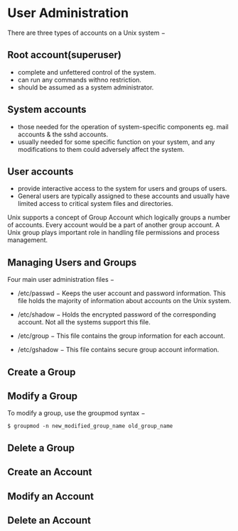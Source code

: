 # User Administration

There are three types of accounts on a Unix system −

## Root account(superuser)
  - complete and unfettered control of the system. 
  - can run any commands withno  restriction. 
  - should be assumed as a system administrator.

## System accounts
  - those needed for the operation of system-specific components eg. mail accounts & the sshd accounts. 
  - usually needed for some specific function on your system, and any modifications to them could adversely affect the system.

## User accounts
  - provide interactive access to the system for users and groups of users. 
  - General users are typically assigned to these accounts and usually have limited access to critical system files and directories.

Unix supports a concept of Group Account which logically groups a number of accounts. Every account would be a part of another group account. A Unix group plays important role in handling file permissions and process management.

## Managing Users and Groups
Four main user administration files −

  - /etc/passwd − Keeps the user account and password information. This file holds the majority of information about accounts on the Unix system.

  - /etc/shadow − Holds the encrypted password of the corresponding account. Not all the systems support this file.

  - /etc/group − This file contains the group information for each account.

  - /etc/gshadow − This file contains secure group account information.

## Create a Group
## Modify a Group
To modify a group, use the groupmod syntax −
```
$ groupmod -n new_modified_group_name old_group_name
```
## Delete a Group
## Create an Account
## Modify an Account
## Delete an Account

 
